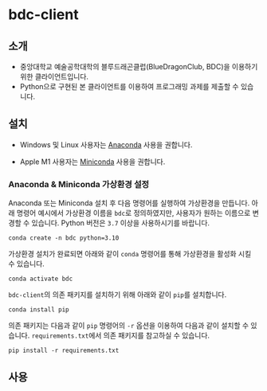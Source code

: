 # bdc-client

## 소개
- 중앙대학교 예술공학대학의 블루드래곤클럽(BlueDragonClub, BDC)을 이용하기 위한 클라이언트입니다.
- Python으로 구현된 본 클라이언트를 이용하여 프로그래밍 과제를 제출할 수 있습니다.

## 설치

- Windows 및 Linux 사용자는 [Anaconda](https://www.anaconda.com) 사용을 권합니다.

- Apple M1 사용자는 [Miniconda](https://docs.conda.io/en/latest/miniconda.html) 사용을 권합니다.


### Anaconda & Miniconda 가상환경 설정

Anaconda 또는 Miniconda 설치 후 다음 명령어를 실행하여 가상환경을 만듭니다. 아래 명령어 예시에서 가상환경 이름을 `bdc`로 정의하였지만, 사용자가 원하는 이름으로 변경할 수 있습니다. Python 버전은 `3.7` 이상을 사용하시기를 바랍니다.

```
conda create -n bdc python=3.10
```

가상환경 설치가 완료되면 아래와 같이 `conda` 명령어를 통해 가상환경을 활성화 시킬 수 있습니다.

```
conda activate bdc
```

`bdc-client`의 의존 패키지를 설치하기 위해 아래와 같이 `pip`를 설치합니다.

```
conda install pip
```

의존 패키지는 다음과 같이 `pip` 명령어의 `-r` 옵션을 이용하여 다음과 같이 설치할 수 있습니다. `requirements.txt`에서 의존 패키지를 참고하실 수 있습니다.

```
pip install -r requirements.txt
```


## 사용



